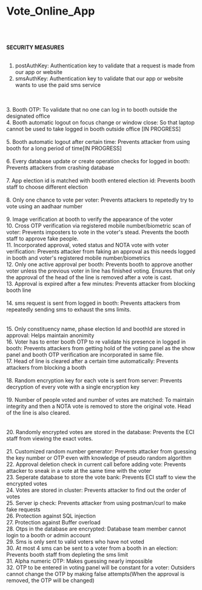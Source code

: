 # Vote_Online_App
<br>
<br>
<br>
<b>SECURITY MEASURES</b><br><br>

1. postAuthKey: Authentication key to validate that a request is made from our app or website<br>
2. smsAuthKey: Authentication key to validate that our app or website wants to use the paid sms service<br>
<br>
<br>
3. Booth OTP: To validate that no one can log in to booth outside the designated office<br>
4. Booth automatic logout on focus change or window close: So that laptop cannot be used to take logged in booth outside office [IN PROGRESS]<br>
<br>
5. Booth automatic logout after certain time: Prevents attacker from using booth for a long period of time[IN PROGRESS]<br>
<br>
6. Every database update or create operation checks for logged in booth: Prevents attackers from crashing database<br>
<br>
7. App election id is matched with booth entered election id: Prevents booth staff to choose different election<br>
<br>
8. Only one chance to vote per voter: Prevents attackers to repetedly try to vote using an aadhaar number<br>
<br>
9. Image verification at booth to verify the appearance of the voter<br>
10. Cross OTP verification via registered mobile number/biometric scan of voter: Prevents imposters to vote in the voter's stead. Prevents the booth staff to approve fake people.<br>
11. Incorporated approval, voted status and NOTA vote with voter verification: Prevents attacker from faking an approval as this needs logged in booth and voter's registered mobile number/biometrics<br>
12. Only one active approval per booth: Prevents booth to approve another voter unless the previous voter in line has finished voting. Ensures that only the approval of the head of the line is removed after a vote is cast.<br>
13. Approval is expired after a few minutes: Prevents attacker from blocking booth line<br>
<br>
14. sms request is sent from logged in booth: Prevents attackers from repeatedly sending sms to exhaust the sms limits.<br>
<br>
<br>
15. Only constituency name, phase election Id and boothId are stored in approval: Helps maintain anonimity<br>
16. Voter has to enter booth OTP to re validate his presence in logged in booth: Prevents attackers from getting hold of the voting panel as the show panel and booth OTP verification are incorporated in same file.<br>
17. Head of line is cleared after a certain time automatically: Prevents attackers from blocking a booth<br> 
<br>
18. Random encryption key for each vote is sent from server: Prevents decryption of every vote with a single encryption key<br> 
<br>
19. Number of people voted and number of votes are matched: To maintain integrity and then a NOTA vote is removed to store the original vote. Head of the line is also cleared.<br>
<br>
<br>
20. Randomly encrypted votes are stored in the database: Prevents the ECI staff from viewing the exact votes.<br>
<br>
21. Customized random number generator: Prevents attacker from guessing the key number or OTP even with knowledge of pseudo random algorithm
<br>
22. Approval deletion check in current call before adding vote: Prevents attacker to sneak in a vote at the same time with the voter
<br>
23. Seperate database to store the vote bank: Prevents ECI staff to view the encrypted votes
<br>
24. Votes are stored in cluster: Prevents attacker to find out the order of votes
<br>
25. Server ip check: Prevents attacker from using postman/curl to make fake requests
<br>
26. Protection against SQL injection
<br>
27. Protection against Buffer overload
<br>
28. Otps in the database are encrypted: Database team member cannot login to a booth or admin account
<br>
29. Sms is only sent to valid voters who have not voted
<br>
30. At most 4 sms can be sent to a voter from a booth in an election: Prevents booth staff from depleting the sms limit
<br>
31. Alpha numeric OTP: Makes guessing nearly impossible
<br>
32. OTP to be entered in voting panel will be constant for a voter: Outsiders cannot change the OTP by making false attempts(When the approval is removed, the OTP will be changed)
<br>
<br>
<br>
<br>

